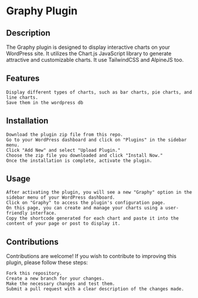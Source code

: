 # Graphy Plugin
## Description

The Graphy plugin is designed to display interactive charts on your WordPress site. It utilizes the Chart.js JavaScript library to generate attractive and customizable charts. It use TailwindCSS and AlpineJS too.
## Features

    Display different types of charts, such as bar charts, pie charts, and line charts.
    Save them in the wordpress db

## Installation

    Download the plugin zip file from this repo.
    Go to your WordPress dashboard and click on "Plugins" in the sidebar menu.
    Click "Add New" and select "Upload Plugin."
    Choose the zip file you downloaded and click "Install Now."
    Once the installation is complete, activate the plugin.

## Usage

    After activating the plugin, you will see a new "Graphy" option in the sidebar menu of your WordPress dashboard.
    Click on "Graphy" to access the plugin's configuration page.
    On this page, you can create and manage your charts using a user-friendly interface.
    Copy the shortcode generated for each chart and paste it into the content of your page or post to display it.

## Contributions

Contributions are welcome! If you wish to contribute to improving this plugin, please follow these steps:

    Fork this repository.
    Create a new branch for your changes.
    Make the necessary changes and test them.
    Submit a pull request with a clear description of the changes made.

